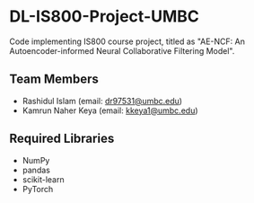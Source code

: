# DL-IS800-Project-UMBC
Code implementing IS800 course project, titled as "AE-NCF: An Autoencoder-informed Neural Collaborative Filtering Model".

## Team Members
* Rashidul Islam (email: dr97531@umbc.edu)
* Kamrun Naher Keya (email: kkeya1@umbc.edu)

## Required Libraries

* NumPy
* pandas
* scikit-learn
* PyTorch
